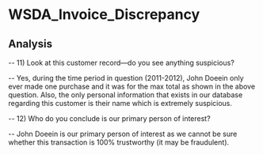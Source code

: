 # WSDA_Invoice_Discrepancy

## Analysis


-- 11)  Look at this customer record—do you see anything suspicious? 

-- Yes, during the time period in question (2011-2012), John Doeein only ever made one purchase and it was for the max total as shown in the above question. Also, the only personal information that exists in our database regarding this customer is their name which is extremely suspicious.


-- 12)  Who do you conclude is our primary person of interest?

-- John Doeein is our primary person of interest as we cannot be sure whether this transaction is 100% trustworthy (it may be fraudulent). 

